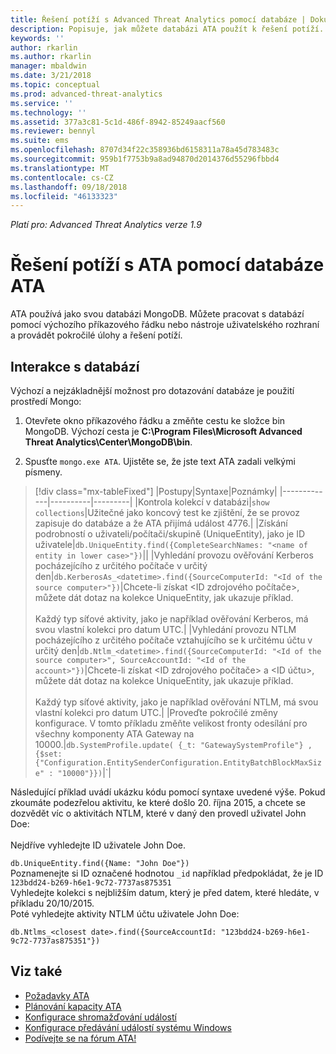 ```yaml
---
title: Řešení potíží s Advanced Threat Analytics pomocí databáze | Dokumentace Microsoftu
description: Popisuje, jak můžete databázi ATA použít k řešení potíží.
keywords: ''
author: rkarlin
ms.author: rkarlin
manager: mbaldwin
ms.date: 3/21/2018
ms.topic: conceptual
ms.prod: advanced-threat-analytics
ms.service: ''
ms.technology: ''
ms.assetid: 377a3c81-5c1d-486f-8942-85249aacf560
ms.reviewer: bennyl
ms.suite: ems
ms.openlocfilehash: 8707d34f22c358936bd6158311a78a45d783483c
ms.sourcegitcommit: 959b1f7753b9a8ad94870d2014376d55296fbbd4
ms.translationtype: MT
ms.contentlocale: cs-CZ
ms.lasthandoff: 09/18/2018
ms.locfileid: "46133323"
---
```

*Platí pro: Advanced Threat Analytics verze 1.9*



# <a name="troubleshooting-ata-using-the-ata-database"></a>Řešení potíží s ATA pomocí databáze ATA
ATA používá jako svou databázi MongoDB.
Můžete pracovat s databází pomocí výchozího příkazového řádku nebo nástroje uživatelského rozhraní a provádět pokročilé úlohy a řešení potíží.

## <a name="interacting-with-the-database"></a>Interakce s databází
Výchozí a nejzákladnější možnost pro dotazování databáze je použití prostředí Mongo:

1.  Otevřete okno příkazového řádku a změňte cestu ke složce bin MongoDB. Výchozí cesta je **C:\Program Files\Microsoft Advanced Threat Analytics\Center\MongoDB\bin**.

2.  Spusťte `mongo.exe ATA`. Ujistěte se, že jste text ATA zadali velkými písmeny.

> [!div class="mx-tableFixed"]
|Postupy|Syntaxe|Poznámky|
|-------------|----------|---------|
|Kontrola kolekcí v databázi|`show collections`|Užitečné jako koncový test ke zjištění, že se provoz zapisuje do databáze a že ATA přijímá událost 4776.|
|Získání podrobností o uživateli/počítači/skupině (UniqueEntity), jako je ID uživatele|`db.UniqueEntity.find({CompleteSearchNames: "<name of entity in lower case>"})`||
|Vyhledání provozu ověřování Kerberos pocházejícího z určitého počítače v určitý den|`db.KerberosAs_<datetime>.find({SourceComputerId: "<Id of the source computer>"})`|Chcete-li získat &lt;ID zdrojového počítače&gt;, můžete dát dotaz na kolekce UniqueEntity, jak ukazuje příklad.<br /><br />Každý typ síťové aktivity, jako je například ověřování Kerberos, má svou vlastní kolekci pro datum UTC.|
|Vyhledání provozu NTLM pocházejícího z určitého počítače vztahujícího se k určitému účtu v určitý den|`db.Ntlm_<datetime>.find({SourceComputerId: "<Id of the source computer>", SourceAccountId: "<Id of the account>"})`|Chcete-li získat &lt;ID zdrojového počítače&gt; a &lt;ID účtu&gt;, můžete dát dotaz na kolekce UniqueEntity, jak ukazuje příklad.<br /><br />Každý typ síťové aktivity, jako je například ověřování NTLM, má svou vlastní kolekci pro datum UTC.|
|Proveďte pokročilé změny konfigurace. V tomto příkladu změňte velikost fronty odesílání pro všechny komponenty ATA Gateway na 10000.|`db.SystemProfile.update( {_t: "GatewaySystemProfile"} ,`<br>`{$set:{"Configuration.EntitySenderConfiguration.EntityBatchBlockMaxSize" : "10000"}})`|`|

Následující příklad uvádí ukázku kódu pomocí syntaxe uvedené výše. Pokud zkoumáte podezřelou aktivitu, ke které došlo 20. října 2015, a chcete se dozvědět víc o aktivitách NTLM, které v daný den provedl uživatel John Doe:<br /><br />Nejdříve vyhledejte ID uživatele John Doe.

`db.UniqueEntity.find({Name: "John Doe"})`<br>Poznamenejte si ID označené hodnotou `_id` například předpokládat, že je ID `123bdd24-b269-h6e1-9c72-7737as875351`<br>Vyhledejte kolekci s nejbližším datum, který je před datem, které hledáte, v příkladu 20/10/2015.<br>Poté vyhledejte aktivity NTLM účtu uživatele John Doe: 

`db.Ntlms_<closest date>.find({SourceAccountId: "123bdd24-b269-h6e1-9c72-7737as875351"})`

## <a name="see-also"></a>Viz také
- [Požadavky ATA](ata-prerequisites.md)
- [Plánování kapacity ATA](ata-capacity-planning.md)
- [Konfigurace shromažďování událostí](configure-event-collection.md)
- [Konfigurace předávání událostí systému Windows](configure-event-collection.md#configuring-windows-event-forwarding)
- [Podívejte se na fórum ATA!](https://social.technet.microsoft.com/Forums/security/home?forum=mata)
